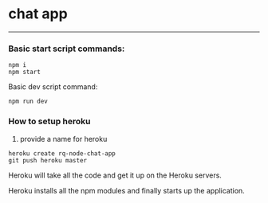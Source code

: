 # chat app
*** 
### Basic start script commands:
```
npm i
npm start
```
Basic dev script command:
```
npm run dev
```

### How to setup heroku 

1. provide a name for heroku

```
heroku create rq-node-chat-app
git push heroku master

```
Heroku will take all the code and get it up on the Heroku servers. 

Heroku installs all the npm modules and finally starts up the application.


